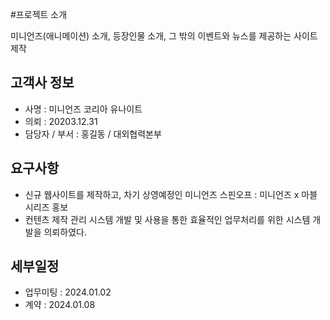 #프로젝트 소개

미니언즈(애니메이션) 소개, 등장인물 소개, 그 밖의 이벤트와 뉴스를 제공하는 사이트
제작

## 고객사 정보

- 사명 : 미니언즈 코리아 유나이트
- 의뢰 : 20203.12.31
- 담당자 / 부서 : 홍길동 / 대외협력본부

## 요구사항
- 신규 웹사이트를 제작하고, 차기 상영예정인 미니언즈 스핀오프 : 미니언즈 x 마블
시리즈 홍보
- 컨텐츠 제작 관리 시스템 개발 및 사용을 통한 효율적인 업무처리를 위한 시스템 개발을
의뢰하였다.

## 세부일정
- 업무미팅 : 2024.01.02
- 계약 : 2024.01.08

